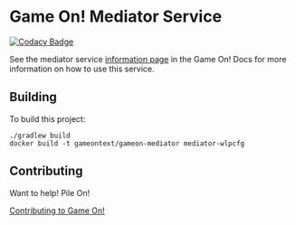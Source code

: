 # Game On! Mediator Service

[![Codacy Badge](https://api.codacy.com/project/badge/grade/0635f617e5d2455ca24ba2fe5873a1ec)](https://www.codacy.com/app/gameontext/gameon-mediator)

See the mediator service [information page](https://gameontext.gitbooks.io/gameon-gitbook/content/microservices/mediator.html) in the Game On! Docs for more information on how to use this service.

## Building

To build this project:

    ./gradlew build
    docker build -t gameontext/gameon-mediator mediator-wlpcfg

## Contributing

Want to help! Pile On! 

[Contributing to Game On!](CONTRIBUTING.md)
